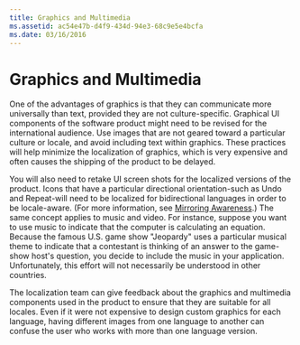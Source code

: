 ```yaml
---
title: Graphics and Multimedia
ms.assetid: ac54e47b-d4f9-434d-94e3-68c9e5e4bcfa
ms.date: 03/16/2016
---
```



# Graphics and Multimedia

One of the advantages of graphics is that they can communicate more universally than text, provided they are not culture-specific. Graphical UI components of the software product might need to be revised for the international audience. Use images that are not geared toward a particular culture or locale, and avoid including text within graphics. These practices will help minimize the localization of graphics, which is very expensive and often causes the shipping of the product to be delayed.

You will also need to retake UI screen shots for the localized versions of the product. Icons that have a particular directional orientation-such as Undo and Repeat-will need to be localized for bidirectional languages in order to be locale-aware. (For more information, see [Mirroring Awareness](../localizability/mirroring-awareness.md).) The same concept applies to music and video. For instance, suppose you want to use music to indicate that the computer is calculating an equation. Because the famous U.S. game show "Jeopardy" uses a particular musical theme to indicate that a contestant is thinking of an answer to the game-show host's question, you decide to include the music in your application. Unfortunately, this effort will not necessarily be understood in other countries.

The localization team can give feedback about the graphics and multimedia components used in the product to ensure that they are suitable for all locales. Even if it were not expensive to design custom graphics for each language, having different images from one language to another can confuse the user who works with more than one language version.


